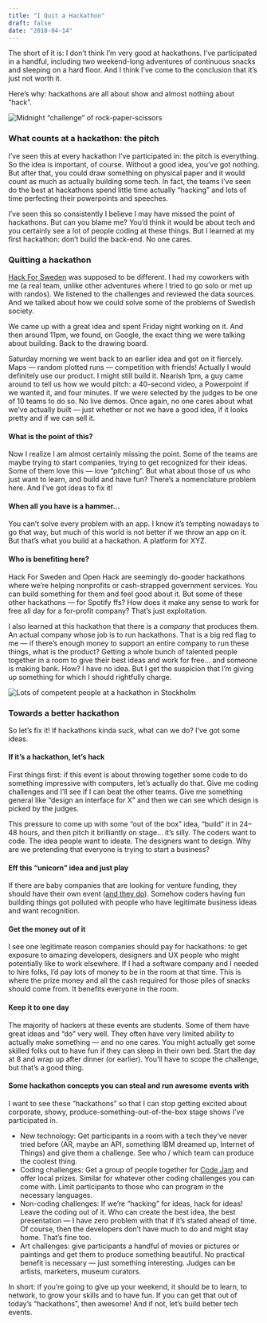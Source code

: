```yaml
---
title: "I Quit a Hackathon"
draft: false
date: "2018-04-14"
---
```

The short of it is: I don’t think I’m very good at hackathons. I’ve participated
in a handful, including two weekend-long adventures of continuous snacks and
sleeping on a hard floor. And I think I’ve come to the conclusion that it’s just
not worth it.

Here’s why: hackathons are all about show and almost nothing about “hack”.

![Midnight “challenge” of rock-paper-scissors](https://cdn-images-1.medium.com/max/1600/1*ViDn3VW6lWL_iD6jJjCt9Q.jpeg)

### What counts at a hackathon: the pitch

I’ve seen this at every hackathon I’ve participated in: the pitch is everything.
So the idea is important, of course. Without a good idea, you’ve got nothing.
But after that, you could draw something on physical paper and it would count as
much as actually building some tech. In fact, the teams I’ve seen do the best at
hackathons spend little time actually “hacking” and lots of time perfecting
their powerpoints and speeches.

I’ve seen this so consistently I believe I may have missed the point of
hackathons. But can you blame me? You’d think it would be about tech and you
certainly see a lot of people coding at these things. But I learned at my first
hackathon: don’t build the back-end. No one cares.

### Quitting a hackathon

[Hack For Sweden](https://hackforsweden.se/) was supposed to be different. I had
my coworkers with me (a real team, unlike other adventures where I tried to go
solo or met up with randos). We listened to the challenges and reviewed the data
sources. And we talked about how we could solve some of the problems of Swedish
society.

We came up with a great idea and spent Friday night working on it. And then
around 11pm, we found, on Google, the exact thing we were talking about
building. Back to the drawing board.

Saturday morning we went back to an earlier idea and got on it fiercely. Maps —
random plotted runs — competition with friends! Actually I would definitely use
our product. I might still build it. Nearish 1pm, a guy came around to tell us
how we would pitch: a 40-second video, a Powerpoint if we wanted it, and four
minutes. If we were selected by the judges to be one of 10 teams to do so. No
live demos. Once again, no one cares about what we’ve actually built — just
whether or not we have a good idea, if it looks pretty and if we can sell it.

#### What is the point of this?

Now I realize I am almost certainly missing the point. Some of the teams are
maybe trying to start companies, trying to get recognized for their ideas. Some
of them love this — love “pitching”. But what about those of us who just want to
learn, and build and have fun? There’s a nomenclature problem here. And I’ve got
ideas to fix it!

#### When all you have is a hammer…

You can’t solve every problem with an app. I know it’s tempting nowadays to go
that way, but much of this world is not better if we throw an app on it. But
that’s what you build at a hackathon. A platform for XYZ.

#### Who is benefiting here?

Hack For Sweden and Open Hack are seemingly do-gooder hackathons where we’re
helping nonprofits or cash-strapped government services. You can build something
for them and feel good about it. But some of these other hackathons — for
Spotify ffs? How does it make any sense to work for free all day for a
for-profit company? That’s just exploitation.

I also learned at this hackathon that there is a *company* that produces them.
An actual company whose job is to run hackathons. That is a big red flag to me —
if there’s enough money to support an entire company to run these things, what
is the product? Getting a whole bunch of talented people together in a room to
give their best ideas and work for free… and someone is making bank. How? I have
no idea. But I get the suspicion that I’m giving up something for which I should
rightfully charge.

![Lots of competent people at a hackathon in Stockholm](https://cdn-images-1.medium.com/max/1600/1*5vOoxoZzI4JtrBwp_pAi7w.jpeg)

### Towards a better hackathon

So let’s fix it! If hackathons kinda suck, what can we do? I’ve got some ideas.

#### If it’s a hackathon, let’s hack

First things first: if this event is about throwing together some code to do
something impressive with computers, let’s actually do that. Give me coding
challenges and I’ll see if I can beat the other teams. Give me something general
like “design an interface for X” and then we can see which design is picked by
the judges.

This pressure to come up with some “out of the box” idea, “build” it in 24–48
hours, and then pitch it brilliantly on stage… it’s silly. The coders want to
code. The idea people want to ideate. The designers want to design. Why are we
pretending that everyone is trying to start a business?

#### Eff this “unicorn” idea and just play

If there are baby companies that are looking for venture funding, they should
have their own event ([and they do](http://startuptour.di.se/)). Somehow coders
having fun building things got polluted with people who have legitimate business
ideas and want recognition.

#### Get the money out of it

I see one legitimate reason companies should pay for hackathons: to get exposure
to amazing developers, designers and UX people who might potentially like to
work elsewhere. If I had a software company and I needed to hire folks, I’d pay
lots of money to be in the room at that time. This is where the prize money and
all the cash required for those piles of snacks should come from. It benefits
everyone in the room.

#### Keep it to one day

The majority of hackers at these events are students. Some of them have great
ideas and “do” very well. They often have very limited ability to actually make
something — and no one cares. You might actually get some skilled folks out to
have fun if they can sleep in their own bed. Start the day at 8 and wrap up
after dinner (or earlier). You’ll have to scope the challenge, but that’s a good
thing.

#### Some hackathon concepts you can steal and run awesome events with

I want to see these “hackathons” so that I can stop getting excited about
corporate, showy, produce-something-out-of-the-box stage shows I’ve participated
in.

* New technology: Get participants in a room with a tech they’ve never tried
before (AR, maybe an API, something IBM dreamed up, Internet of Things) and give
them a challenge. See who / which team can produce the coolest thing.
* Coding challenges: Get a group of people together for [Code
Jam](https://code.google.com/codejam/) and offer local prizes. Similar for
whatever other coding challenges you can come with. Limit participants to those
who can program in the necessary languages.
* Non-coding challenges: If we’re “hacking” for ideas, hack for ideas! Leave the
coding out of it. Who can create the best idea, the best presentation — I have
zero problem with that if it’s stated ahead of time. Of course, then the
developers don’t have much to do and might stay home. That’s fine too.
* Art challenges: give participants a handful of movies or pictures or paintings
and get them to produce something beautiful. No practical benefit is necessary —
just something interesting. Judges can be artists, marketers, museum curators.

In short: if you’re going to give up your weekend, it should be to learn, to
network, to grow your skills and to have fun. If you can get that out of today’s
“hackathons”, then awesome! And if not, let’s build better tech events.
